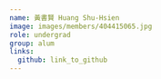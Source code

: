 ```yaml
---
name: 黃書賢 Huang Shu-Hsien 
image: images/members/404415065.jpg 
role: undergrad
group: alum
links:
  github: link_to_github 
---
```

